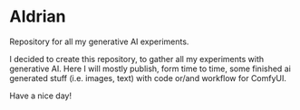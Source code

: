 # AIdrian

Repository for all my generative AI experiments.

I decided to create this repository, to gather all my experiments with generative AI. Here I will mostly publish, form time to time, some finished ai generated stuff (i.e. images, text) with code or/and workflow for ComfyUI.

Have a nice day!
